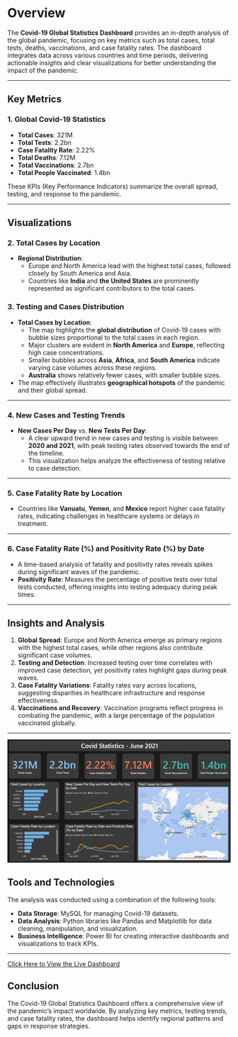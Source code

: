 # **Overview**

The **Covid-19 Global Statistics Dashboard** provides an in-depth analysis of the global pandemic, focusing on key metrics such as total cases, total tests, deaths, vaccinations, and case fatality rates. The dashboard integrates data across various countries and time periods, delivering actionable insights and clear visualizations for better understanding the impact of the pandemic.

---

## **Key Metrics**

### **1. Global Covid-19 Statistics**  
- **Total Cases**: 321M  
- **Total Tests**: 2.2bn  
- **Case Fatality Rate**: 2.22%  
- **Total Deaths**: 7.12M  
- **Total Vaccinations**: 2.7bn  
- **Total People Vaccinated**: 1.4bn  

These KPIs (Key Performance Indicators) summarize the overall spread, testing, and response to the pandemic.

---

## **Visualizations**

### **2. Total Cases by Location**  
- **Regional Distribution**:  
   - Europe and North America lead with the highest total cases, followed closely by South America and Asia.  
   - Countries like **India** and **the United States** are prominently represented as significant contributors to the total cases.  

### **3. Testing and Cases Distribution**  
- **Total Cases by Location**:  
   - The map highlights the **global distribution** of Covid-19 cases with bubble sizes proportional to the total cases in each region.  
   - Major clusters are evident in **North America** and **Europe**, reflecting high case concentrations.  
   - Smaller bubbles across **Asia**, **Africa**, and **South America** indicate varying case volumes across these regions.  
   - **Australia** shows relatively fewer cases, with smaller bubble sizes.  
- The map effectively illustrates **geographical hotspots** of the pandemic and their global spread.  

<!-- ![Total Cases Map](image-link-here) -->

---

### **4. New Cases and Testing Trends**  
- **New Cases Per Day** vs. **New Tests Per Day**:  
   - A clear upward trend in new cases and testing is visible between **2020 and 2021**, with peak testing rates observed towards the end of the timeline.  
   - This visualization helps analyze the effectiveness of testing relative to case detection.

---

### **5. Case Fatality Rate by Location**  
- Countries like **Vanuatu**, **Yemen**, and **Mexico** report higher case fatality rates, indicating challenges in healthcare systems or delays in treatment.

---

### **6. Case Fatality Rate (%) and Positivity Rate (%) by Date**  
- A time-based analysis of fatality and positivity rates reveals spikes during significant waves of the pandemic.  
- **Positivity Rate**: Measures the percentage of positive tests over total tests conducted, offering insights into testing adequacy during peak times.

---

## Insights and Analysis

1. **Global Spread**: Europe and North America emerge as primary regions with the highest total cases, while other regions also contribute significant case volumes.  
2. **Testing and Detection**: Increased testing over time correlates with improved case detection, yet positivity rates highlight gaps during peak waves.  
3. **Case Fatality Variations**: Fatality rates vary across locations, suggesting disparities in healthcare infrastructure and response effectiveness.  
4. **Vaccinations and Recovery**: Vaccination programs reflect progress in combating the pandemic, with a large percentage of the population vaccinated globally.  

---

![Dashboard Overview](images/Covid_DB.png)


## Tools and Technologies

The analysis was conducted using a combination of the following tools:
- **Data Storage**: MySQL for managing Covid-19 datasets.  
- **Data Analysis**: Python libraries like Pandas and Matplotlib for data cleaning, manipulation, and visualization.  
- **Business Intelligence**: Power BI for creating interactive dashboards and visualizations to track KPIs.  

---

[Click Here to View the Live Dashboard](https://mavenanalytics.io/project/23390)


## Conclusion

The Covid-19 Global Statistics Dashboard offers a comprehensive view of the pandemic’s impact worldwide. By analyzing key metrics, testing trends, and case fatality rates, the dashboard helps identify regional patterns and gaps in response strategies.
